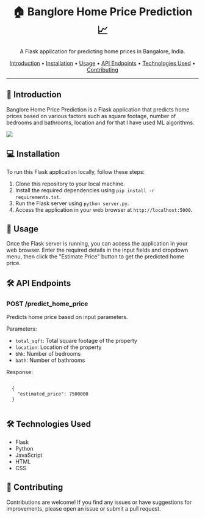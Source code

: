 <!DOCTYPE html>
<html lang="en">
<head>
  <meta charset="UTF-8">
  <meta name="viewport" content="width=device-width, initial-scale=1.0">
<!--   <title>🏠 Banglore Home Price Prediction 📈</title> -->
</head>
<body>
  <h1 align="center">🏠 Banglore Home Price Prediction 📈</h1>

  <p align="center">A Flask application for predicting home prices in Bangalore, India.</p>

  <p align="center">
    <a href="#introduction">Introduction</a> •
    <a href="#installation">Installation</a> •
    <a href="#usage">Usage</a> •
    <a href="#api-endpoints">API Endpoints</a> •
    <a href="#technologies-used">Technologies Used</a> •
    <a href="#contributing">Contributing</a> 
  </p>

  ---

  <h2>🚀 Introduction</h2>

  <p>Banglore Home Price Prediction is a Flask application that predicts home prices based on various factors such as square footage, number of bedrooms and bathrooms, location and for that I have used ML algorithms.</p>
<img src="https://github.com/NehaKanabar/Banglore_Price_Prediction/assets/130577117/63fe85aa-22ff-4cae-8a69-f69907a5f46a">

  <h2>💻 Installation</h2>

  <p>To run this Flask application locally, follow these steps:</p>

  <ol>
    <li>Clone this repository to your local machine.</li>
    <li>Install the required dependencies using <code>pip install -r requirements.txt</code>.</li>
    <li>Run the Flask server using <code>python server.py</code>.</li>
    <li>Access the application in your web browser at <code>http://localhost:5000</code>.</li>
  </ol>

  <h2>📝 Usage</h2>

  <p>Once the Flask server is running, you can access the application in your web browser. Enter the required details in the input fields and dropdown menu, then click the "Estimate Price" button to get the predicted home price.</p>

  <h2>🛠️ API Endpoints</h2>

  <h3>POST /predict_home_price</h3>

  <p>Predicts home price based on input parameters.</p>

  <p>Parameters:</p>
  <ul>
    <li><code>total_sqft</code>: Total square footage of the property</li>
    <li><code>location</code>: Location of the property</li>
    <li><code>bhk</code>: Number of bedrooms</li>
    <li><code>bath</code>: Number of bathrooms</li>
  </ul>

  <p>Response:</p>
  <pre><code>
  {
    "estimated_price": 7500000
  }
  </code></pre>

  <h2>🛠️ Technologies Used</h2>

  <ul>
    <li>Flask</li>
    <li>Python</li>
    <li>JavaScript</li>
    <li>HTML</li>
    <li>CSS</li>
  </ul>

  <h2>🤝 Contributing</h2>

  <p>Contributions are welcome! If you find any issues or have suggestions for improvements, please open an issue or submit a pull request.</p>

</body>
</html>
